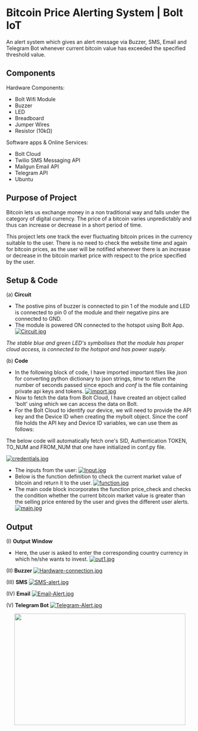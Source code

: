 
# Bitcoin Price Alerting System | Bolt IoT

An alert system which gives an alert message via Buzzer, SMS, Email and Telegram Bot whenever current bitcoin value has exceeded the specified threshold value.

## Components
Hardware Components:
 - Bolt Wifi Module
 - Buzzer
 - LED
 - Breadboard
 - Jumper Wires
 - Resistor (10kΩ)

 Software apps & Online Services:
 - Bolt Cloud
 - Twilio SMS Messaging API
 - Mailgun Email API
 - Telegram API
 - Ubuntu
## Purpose of Project

Bitcoin lets us exchange money in a non traditional way and falls under the category of digital currency. The price of a bitcoin varies unpredictably and thus can increase or decrease in a short period of time.

This project lets one track the ever fluctuating bitcoin prices in the currency suitable to the user. There is no need to check the website time and again for bitcoin prices, as the user will be notified whenever there is an increase or decrease in the bitcoin market price with respect to the price specified by the user.


## Setup & Code
(a) **Circuit**

- The postive pins of buzzer is connected to pin 1 of the module and LED is connected to pin 0 of the module and their negative pins are connected to GND.
- The module is powered ON connected to the hotspot using Bolt App.
[![Circuit.jpg](https://i.postimg.cc/B6ddqCT1/Circuit.jpg)](https://postimg.cc/XGk2LdDV)

*The stable blue and green LED's symbolises that the module has proper cloud access, is connected to the hotspot and has power supply.*

(b) **Code**

- In the following block of code, I have imported important files like _json_ for converting python dictionary to json strings, _time_ to return the number of seconds passed since epoch and _conf_ is the file containing private api keys and tokens.
[![import.jpg](https://i.postimg.cc/zvGRGnq8/import.jpg)](https://postimg.cc/KkCY93KH)
- Now to fetch the data from Bolt Cloud, I have created an object called 'bolt' using which we can access the data on Bolt.
- For the Bolt Cloud to identify our device, we will need to provide the API key and the Device ID when creating the mybolt object. Since the conf file holds the API key and Device ID variables, we can use them as follows:

The below code will automatically fetch one's SID, Authentication TOKEN, TO_NUM and FROM_NUM that one have initialized in conf.py file. 

[![credentials.jpg](https://i.postimg.cc/Fz61F8PV/credentials.jpg)](https://postimg.cc/gLvGNSbx)
- The inputs from the user:
[![Input.jpg](https://i.postimg.cc/Kc1MwDpD/Input.jpg)](https://postimg.cc/z31vRKry)
- Below is the function definition to check the current market value of bitcoin and return it to the user.
[![function.jpg](https://i.postimg.cc/cCG0DW5j/function.jpg)](https://postimg.cc/JDxfnf8c)
- The main code block incorporates the function price_check and checks the condition whether the current bitcoin market value is greater than the selling price entered by the user and gives the different user alerts.
[![main.jpg](https://i.postimg.cc/y6hHVwG1/main.jpg)](https://postimg.cc/Jthgxdmv)

## Output
(I) **Output Window**

- Here, the user is asked to enter the corresponding country currency in which he/she wants to invest.
[![out1.jpg](https://i.postimg.cc/TYXHP1DF/out1.jpg)](https://postimg.cc/Z0VL7Tjx)

(II) **Buzzer**
[![Hardware-connection.jpg](https://i.postimg.cc/yYch5LLZ/Hardware-connection.jpg)](https://postimg.cc/JG7BH5Vr)

(III) **SMS**
[![SMS-alert.jpg](https://i.postimg.cc/mD72R1J8/SMS-alert.jpg)](https://postimg.cc/KkvyDjZM)

(IV) **Email**
[![Email-Alert.jpg](https://i.postimg.cc/Qthv9BV6/Email-Alert.jpg)](https://postimg.cc/qtD1Wvsn)

(V) **Telegram Bot**
[![Telegram-Alert.jpg](https://i.postimg.cc/ydxXbBG1/Telegram-Alert.jpg)](https://postimg.cc/dkMy7Mvp)

<p align="center">
  <img width="460" height="300" src="[![Telegram-Alert.jpg](https://i.postimg.cc/ydxXbBG1/Telegram-Alert.jpg)](https://postimg.cc/dkMy7Mvp)">
</p>
